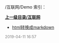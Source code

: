 /互联网/Demo 索引：


**[上一级目录/互联网](/互联网/index.md)**

- [html转换成markdown](/互联网/Demo/html转换成markdown.md)


<font size=2 color='grey'> 2019-04-11 16:57 </font>